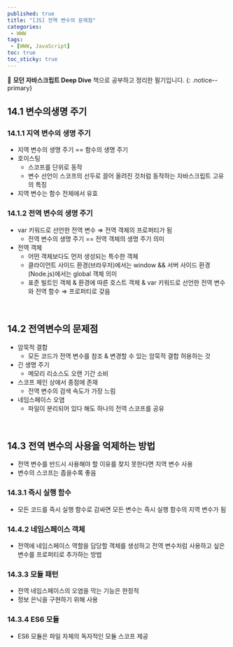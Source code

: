 ```yaml
---
published: true
title: "[JS] 전역 변수의 문제점"
categories:
 - WWW
tags:
 - [WWW, JavaScript]
toc: true
toc_sticky: true
---
```


📖 **모던 자바스크립트 Deep Dive** 책으로 공부하고 정리한 필기입니다.
{: .notice--primary}

## 14.1 변수의생명 주기

### 14.1.1 지역 변수의 생명 주기

- 지역 변수의 생명 주기 == 함수의 생명 주기
- 호이스팅
    - 스코프를 단위로 동작
    - 변수 선언이 스코프의 선두로 끌어 올려진 것처럼 동작하는 자바스크립트 고유의 특징
- 지역 변수는 함수 전체에서 유효

### 14.1.2 전역 변수의 생명 주기

- var 키워드로 선언한 전역 변수 ⇒ 전역 객체의 프로퍼티가 됨
    - 전역 변수의 생명 주기 == 전역 객체의 생명 주기 의미
- 전역 객체
    - 어떤 객체보다도 먼저 생성되는 특수한 객체
    - 클라이언트 사이드 환경(브라우저)에서는 window && 서버 사이드 환경(Node.js)에서는 global 객체 의미
    - 표준 빌트인 객체 & 환경에 따른 호스트 객체 & var 키워드로 선언한 전역 변수와 전역 함수 ⇒ 프로퍼티로 갖음

<br/>

## 14.2 전역변수의 문제점

- 암묵적 결합
    - 모든 코드가 전역 변수를 참조 & 변경할 수 있는 암묵적 결합 허용하는 것
- 긴 생명 주기
    - 메모리 리소스도 오랜 기간 소비
- 스코프 체인 상에서 종점에 존재
    - 전역 변수의 검색 속도가 가장 느림
- 네임스페이스 오염
    - 파일이 분리되어 있다 해도 하나의 전역 스코프를 공유

<br/>

## 14.3 전역 변수의 사용을 억제하는 방법

- 전역 변수를 반드시 사용해야 할 이유를 찾지 못한다면 지역 변수 사용
- 변수의 스코프는 좁을수록 좋음

### 14.3.1 즉시 실행 함수

- 모든 코드를 즉시 실행 함수로 감싸면 모든 변수는 즉시 실행 함수의 지역 변수가 됨

### 14.4.2 네임스페이스 객체

- 전역에 네임스페이스 역할을 담당할 객체를 생성하고 전역 변수처럼 사용하고 싶은 변수를 프로퍼티로 추가하는 방법

### 14.3.3 모듈 패턴

- 전역 네임스페이스의 오염을 막는 기능은 한정적
- 정보 은닉을 구현하기 위해 사용

### 14.3.4 ES6 모듈

- ES6 모듈은 파일 자체의 독자적인 모듈 스코프 제공
